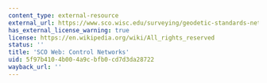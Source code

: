 ```yaml
---
content_type: external-resource
external_url: https://www.sco.wisc.edu/surveying/geodetic-standards-networks/
has_external_license_warning: true
license: https://en.wikipedia.org/wiki/All_rights_reserved
status: ''
title: 'SCO Web: Control Networks'
uid: 5f97b410-4b00-4a9c-bfb0-cd7d3da28722
wayback_url: ''
---
```

